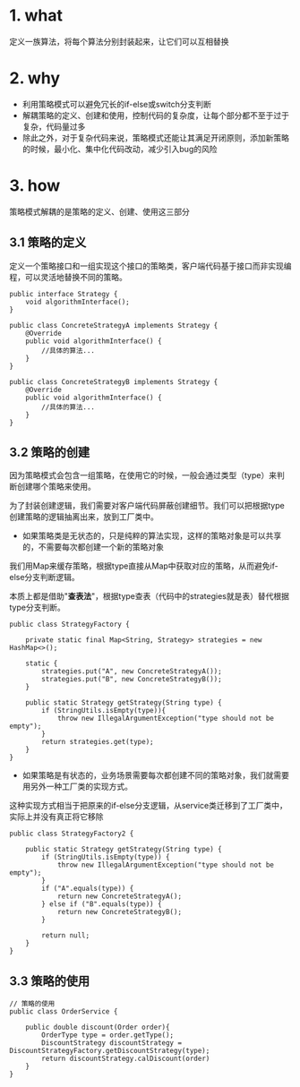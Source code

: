 
# 1. what
定义一族算法，将每个算法分别封装起来，让它们可以互相替换

# 2. why
- 利用策略模式可以避免冗长的if-else或switch分支判断
- 解耦策略的定义、创建和使用，控制代码的复杂度，让每个部分都不至于过于复杂，代码量过多
- 除此之外，对于复杂代码来说，策略模式还能让其满足开闭原则，添加新策略的时候，最小化、集中化代码改动，减少引入bug的风险

# 3. how
策略模式解耦的是策略的定义、创建、使用这三部分

## 3.1 策略的定义
定义一个策略接口和一组实现这个接口的策略类，客户端代码基于接口而非实现编程，可以灵活地替换不同的策略。
```
public interface Strategy { 
    void algorithmInterface();
}
```

```
public class ConcreteStrategyA implements Strategy {
    @Override
    public void algorithmInterface() {
        //具体的算法...
    }
}
```

```
public class ConcreteStrategyB implements Strategy {
    @Override
    public void algorithmInterface() {
        //具体的算法...
    }
}
```

## 3.2 策略的创建
因为策略模式会包含一组策略，在使用它的时候，一般会通过类型（type）来判断创建哪个策略来使用。

为了封装创建逻辑，我们需要对客户端代码屏蔽创建细节。我们可以把根据type创建策略的逻辑抽离出来，放到工厂类中。


- 如果策略类是无状态的，只是纯粹的算法实现，这样的策略对象是可以共享的，不需要每次都创建一个新的策略对象

我们用Map来缓存策略，根据type直接从Map中获取对应的策略，从而避免if-else分支判断逻辑。

本质上都是借助"**查表法**"，根据type查表（代码中的strategies就是表）替代根据type分支判断。
```
public class StrategyFactory {

    private static final Map<String, Strategy> strategies = new HashMap<>();

    static {
        strategies.put("A", new ConcreteStrategyA());
        strategies.put("B", new ConcreteStrategyB());
    }

    public static Strategy getStrategy(String type) {
        if (StringUtils.isEmpty(type)){
            throw new IllegalArgumentException("type should not be empty");
        }
        return strategies.get(type);
    }
}
```

- 如果策略是有状态的，业务场景需要每次都创建不同的策略对象，我们就需要用另外一种工厂类的实现方式。

这种实现方式相当于把原来的if-else分支逻辑，从service类迁移到了工厂类中，实际上并没有真正将它移除
```
public class StrategyFactory2 {

    public static Strategy getStrategy(String type) {
        if (StringUtils.isEmpty(type)) {
            throw new IllegalArgumentException("type should not be empty");
        }
        if ("A".equals(type)) {
            return new ConcreteStrategyA();
        } else if ("B".equals(type)) {
            return new ConcreteStrategyB();
        }

        return null;
    }
}

```

## 3.3 策略的使用
```
// 策略的使用
public class OrderService {

    public double discount(Order order){
        OrderType type = order.getType();
        DiscountStrategy discountStrategy = DiscountStrategyFactory.getDiscountStrategy(type);
        return discountStrategy.calDiscount(order)
    } 
}
```


